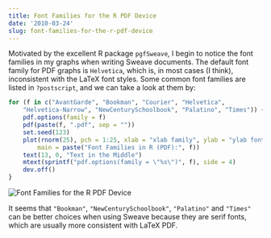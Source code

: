 ```yaml
---
title: Font Families for the R PDF Device
date: '2010-03-24'
slug: font-families-for-the-r-pdf-device
---
```


Motivated by the excellent R package `pgfSweave`, I begin to notice the font families in my graphs when writing Sweave documents. The default font family for PDF graphs is `Helvetica`, which is, in most cases (I think), inconsistent with the LaTeX font styles. Some common font families are listed in `?postscript`, and we can take a look at them by:

```r 
for (f in c("AvantGarde", "Bookman", "Courier", "Helvetica",
    "Helvetica-Narrow", "NewCenturySchoolbook", "Palatino", "Times")) {
    pdf.options(family = f)
    pdf(paste(f, ".pdf", sep = ""))
    set.seed(123)
    plot(rnorm(25), pch = 1:25, xlab = "xlab family", ylab = "ylab font",
        main = paste("Font Families in R (PDF):", f))
    text(13, 0, "Text in the Middle")
    mtext(sprintf("pdf.options(family = \"%s\")", f), side = 4)
    dev.off()
}
```

![Font Families for the R PDF Device](https://db.yihui.name/imgur/TqZWn.png)

It seems that `"Bookman"`, `"NewCenturySchoolbook"`, `"Palatino"` and `"Times"` can be better choices when using Sweave because they are serif fonts, which are usually more consistent with LaTeX PDF.

